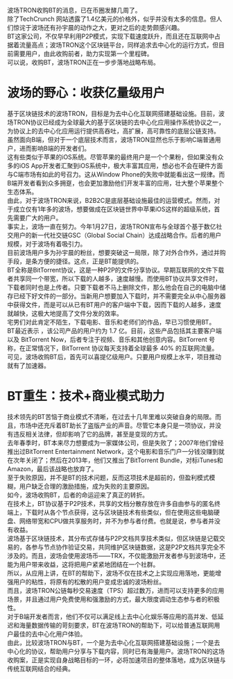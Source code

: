 波场TRON收购BT的消息，已在币圈发酵几周了。  
除了TechCrunch 网站透露了1.4亿美元的价格外，似乎并没有太多的信息。但人们惊诧于波场还有孙宇晨的动作之大，更对之后的走势颇感兴趣。  
BT这家公司，不仅早早利用P2P模式，实现下载速度跃升，而且还在互联网中占据着流量高点；波场TRON这个区块链平台，同样追求去中心化的运行方式，但目前需要用户，由此收购前者，助力实现第一个里程碑。  
可以说，收购BT，波场TRON正在一步步落地战略布局。
 
# 波场的野心：收获亿量级用户
 
基于区块链技术的波场TRON，目标是为去中心化互联网搭建基础设施。目前，波场TRON协议已经成为全球最大的基于区块链的去中心化应用操作系统协议之一，为协议上的去中心化应用运行提供高吞吐，高扩展，高可靠性的底层公链支持。  
虽然面向B端，但对于一个底层技术而言，波场TRON显然也乐于影响C端普通用户，进而影响B端的开发者们。  
这有些类似于苹果的iOS系统。尽管苹果的最终用户是一个个果粉，但如果没有众多的iOS App开发者汇聚到iOS系统中，极大丰富其应用，想必也不会在硬件方面与C端市场有如此的号召力。这从Window Phone的失败中就能看出这一规律。而B端开发者看到众多拥趸，也会更加激励他们开发丰富的应用，壮大整个苹果整个生态体系。  
由此，对于波场TRON来说，B2B2C是底层基础设施最佳的运营模式。然而，对于成立仅有1年多的波场，想要做成在区块链世界中苹果iOS这样的超级系统，首先需要广大的用户。  
事实上，波场一直在努力。今年1月27日，波场TRON宣布与全球首个基于数亿社交用户的新一代社交链GSC（Global Social Chain）达成战略合作。后者的用户规模，对于波场有着吸引力。  
目前波场用户多为孙宇晨的粉丝，想要突破这一局限，除了对外合作外，通过并购手段，是条方便的捷径。这点，正是BT能提供的。  
BT全称是BitTorrent协议，这是一种P2P的文件分享协议。早期互联网的文件下载者共享同一个带宽，所以下载的人越多，速度越慢。而使用BT协议共享文件时，下载者同时也是上传者。只要下载者不马上删除文件，那么他会在自己的电脑中储存已经下好文件的一部分。当新用户想要加入下载时，并不需要完全从中心服务器中获得文件，而是可以从已有BT用户的客户端中下载，因而下载的人越多，速度就越快，这极大地提高了文件分发的效率。  
宅男们对此肯定不陌生，下载电影、音乐和老师们的作品，早已习惯使用BT。  
BT最近表示 ，该公司产品的用户约为 1.7 亿。目前，这些产品包括其主要客户端以及 BitTorrent Now，后者专注于视频、音乐和其他创意内容。BitTorrent 号称，在正常情况下，BitTorrent 协议每天支持着全球最多 40% 的互联网流量。  
可见，波场收购BT后，首先可以喜提亿级用户。只要用户规模上水平，项目推动就有了加速器。
 
# BT重生：技术+商业模式助力
 
技术领先的BT苦恼于商业模式不清晰，在过去十几年里难以突破自身的局限。而且，市场中还充斥着BT助长了盗版产业的声音。尽管它本身只是一项协议，并没有违反相关法律，但却影响了它的品牌，甚至是变现的方式。  
去年春季时，BT本来尽力想要成为一家媒体公司，但是失败了；2007年他们曾经推出过BitTorrent Entertainment Network，这个电影和音乐门户一分钱没赚到就在次年关闭了；然后在2013年，他们又推出了BitTorrent Bundle，对标iTunes和Amazon，最后该战略也放弃了。  
至于失败原因，并不是BT的技术问题，反而这项技术是超前的，但盈利模式模糊，用户缺乏合理的激励措施，成为失败的主要原因。  
如今，波场收购BT，后者的命运迎来了真正的转折。  
在技术上，BT协议基于P2P技术，共享的文档分散存放在许多自由参与的匿名终端上，下载时从各个节点获得，这与区块链技术有些类似，但在使用这些电脑硬盘、网络带宽和CPU做共享服务时，并不为参与者付费。也就是说，参与者并没有收益。  
波场基于区块链技术，其分布式存储与P2P文档共享技术类似，但区块链是记载交易的，各参与节点协作验证交易，共同维护区块链数据，这是P2P文档共享完全不涉及的。而且，波场会使用波场币——TRX，不仅能激励开发者参与到波场中，还能为用户带来收益，这将把用户紧紧地团结在一个社群。  
所以，从应用上讲，在BT的帮助下，波场不仅在技术之上实现应用落地，更能增强用户的粘性，将原有的松散的用户变成忠诚的波场粉丝。  
而且，波场TRON公链每秒交易速度（TPS）超过数万，进而可以支持更多的应用场景，并且通过用户免费使用和强激励的方式，最大限度调动生态参与者的积极性。  
对于B端开发者而言，他们不仅可以满足线上去中心化娱乐等应用的高并发、低延迟和海量数据传输的苛刻要求，BT在波场TRON的帮助下，可以给普通互联网用户最佳的去中心化用户体验。  
由此，比较波场TRON与BT，一个是为去中心化互联网搭建基础设施；一个是去中心化的协议，帮助用户分享与下载内容，同时已有海量用户。波场TRON的这场收购案，正是实现自身战略目标的一环，必将加速项目的整体落地，成为区块链与传统互联网结合的经典。
